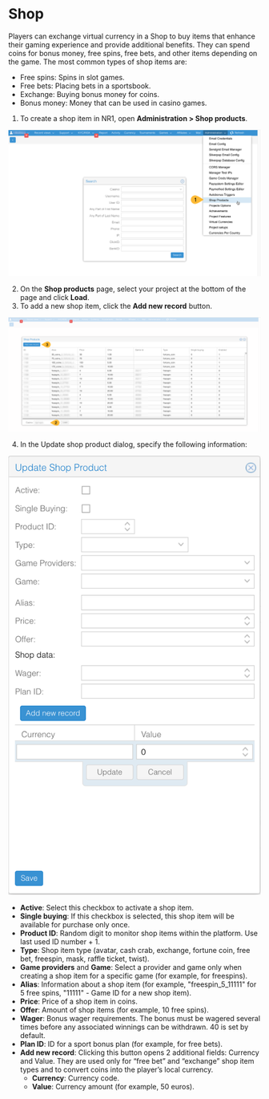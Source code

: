 # Shop
Players can exchange virtual currency in a Shop to buy items that enhance their gaming experience and provide additional benefits. They can spend coins for bonus money, free spins, free bets, and other items depending on the game.
The most common types of shop items are:
* Free spins: Spins in slot games. 
* Free bets: Placing bets in a sportsbook. 
* Exchange: Buying bonus money for coins. 
* Bonus money: Money that can be used in casino games.

1. To create a shop item in NR1, open **Administration > Shop products**. 

![Shop_products](shop_nr1.png ':size=900') 

2. On the **Shop products** page, select your project at the bottom of the page and click **Load**. 
3. To add a new shop item, click the **Add new record** button. 

![Shop_add_new](shop_nr1_add.png ':size=900') 

4. In the Update shop product dialog, specify the following information: 

![Shop_dialog](shop_dialog.png ':size=400') 

* **Active**: Select this checkbox to activate a shop item.
* **Single buying**: If this checkbox is selected, this shop item will be available for purchase only once.
* **Product ID**: Random digit to monitor shop items within the platform. Use last used ID number + 1.
* **Type**: Shop item type (avatar, cash crab, exchange, fortune coin, free bet, freespin, mask, raffle ticket, twist).
* **Game providers** and **Game**: Select a provider and game only when creating a shop item for a specific game (for example, for freespins).
* **Alias**: Information about a shop item (for example, "freespin_5_11111" for 5 free spins, "11111" - Game ID for a new shop item).
* **Price**: Price of a shop item in coins.
* **Offer**: Amount of shop items (for example, 10 free spins). 
* **Wager**: Bonus wager requirements. The bonus must be wagered several times before any associated winnings can be withdrawn. 40 is set by default.
* **Plan ID**: ID for a sport bonus plan (for example, for free bets). 
* **Add new record**: Clicking this button opens 2 additional fields: Currency and Value. They are used only for “free bet” and “exchange” shop item types and to convert coins into the player’s local currency.
  * **Currency**: Currency code.
  * **Value**: Currency amount (for example, 50 euros).
